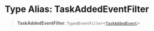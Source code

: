 # Type Alias: TaskAddedEventFilter

> **TaskAddedEventFilter**: `TypedEventFilter`\<[`TaskAddedEvent`](TaskAddedEvent.md)\>
